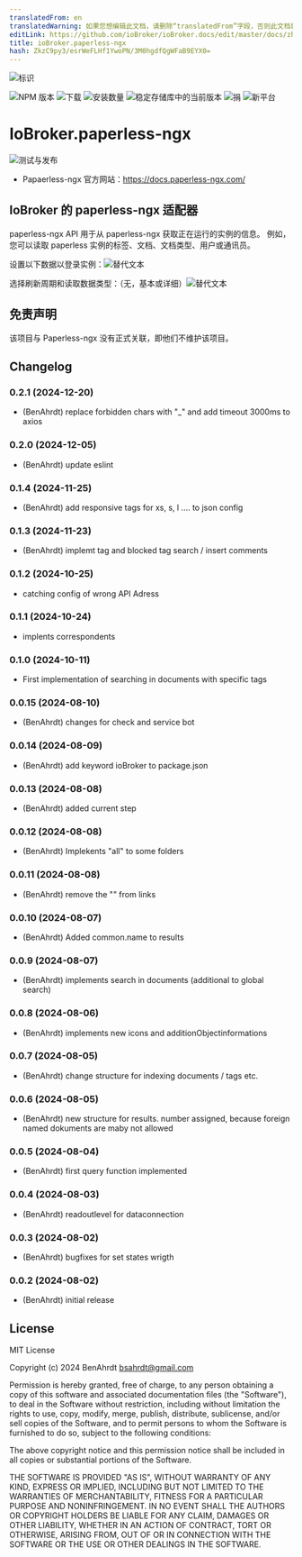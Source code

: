 ```yaml
---
translatedFrom: en
translatedWarning: 如果您想编辑此文档，请删除“translatedFrom”字段，否则此文档将再次自动翻译
editLink: https://github.com/ioBroker/ioBroker.docs/edit/master/docs/zh-cn/adapterref/iobroker.paperless-ngx/README.md
title: ioBroker.paperless-ngx
hash: ZkzC9py3/esrWeFLHf1YwoPN/3M0hgdfQgWFaB9EYX0=
---
```

![标识](../../../en/adapterref/iobroker.paperless-ngx/admin/paperless-ngx.png)

![NPM 版本](https://img.shields.io/npm/v/iobroker.paperless-ngx.svg)
![下载](https://img.shields.io/npm/dm/iobroker.paperless-ngx.svg)
![安装数量](https://iobroker.live/badges/paperless-ngx-installed.svg)
![稳定存储库中的当前版本](https://iobroker.live/badges/paperless-ngx-stable.svg)
![捐](https://img.shields.io/badge/paypal-donate%20|%20spenden-blue.svg)
![新平台](https://nodei.co/npm/iobroker.paperless-ngx.png?downloads=true)

# IoBroker.paperless-ngx
![测试与发布](https://github.com/BenAhrdt/ioBroker.paperless-ngx/workflows/Test%20and%20Release/badge.svg)

* Papaerless-ngx 官方网站：https://docs.paperless-ngx.com/

## IoBroker 的 paperless-ngx 适配器
paperless-ngx API 用于从 paperless-ngx 获取正在运行的实例的信息。
例如，您可以读取 paperless 实例的标签、文档、文档类型、用户或通讯员。

设置以下数据以登录实例：![替代文本](../../../en/adapterref/iobroker.paperless-ngx/image.png)

选择刷新周期和读取数据类型：（无，基本或详细）![替代文本](../../../en/adapterref/iobroker.paperless-ngx/image-1.png)

## 免责声明
该项目与 Paperless-ngx 没有正式关联，即他们不维护该项目。

## Changelog
<!--
	Placeholder for the next version (at the beginning of the line):
	### **WORK IN PROGRESS**
-->
### 0.2.1 (2024-12-20)
* (BenAhrdt) replace forbidden chars with "_" and add timeout 3000ms to axios

### 0.2.0 (2024-12-05)
* (BenAhrdt) update eslint

### 0.1.4 (2024-11-25)
* (BenAhrdt) add responsive tags for xs, s, l .... to json config

### 0.1.3 (2024-11-23)
* (BenAhrdt) implemt tag and blocked tag search / insert comments

### 0.1.2 (2024-10-25)
* catching config of wrong API Adress

### 0.1.1 (2024-10-24)
* implents correspondents

### 0.1.0 (2024-10-11)
* First implementation of searching in documents with specific tags

### 0.0.15 (2024-08-10)
* (BenAhrdt) changes for check and service bot

### 0.0.14 (2024-08-09)
* (BenAhrdt) add keyword ioBroker to package.json

### 0.0.13 (2024-08-08)
* (BenAhrdt) added current step

### 0.0.12 (2024-08-08)
* (BenAhrdt) Implekents "all" to some folders

### 0.0.11 (2024-08-08)
* (BenAhrdt) remove the "" from links

### 0.0.10 (2024-08-07)
* (BenAhrdt) Added common.name to results

### 0.0.9 (2024-08-07)
* (BenAhrdt) implements search in documents (additional to global search)

### 0.0.8 (2024-08-06)
* (BenAhrdt) implements new icons and additionObjectinformations

### 0.0.7 (2024-08-05)
* (BenAhrdt) change structure for indexing documents / tags etc.

### 0.0.6 (2024-08-05)
* (BenAhrdt) new structure for results. number assigned, because foreign named dokuments are maby not allowed

### 0.0.5 (2024-08-04)
* (BenAhrdt) first query function implemented

### 0.0.4 (2024-08-03)
* (BenAhrdt) readoutlevel for dataconnection

### 0.0.3 (2024-08-02)
* (BenAhrdt) bugfixes for set states wrigth

### 0.0.2 (2024-08-02)
* (BenAhrdt) initial release

## License
MIT License

Copyright (c) 2024 BenAhrdt <bsahrdt@gmail.com>

Permission is hereby granted, free of charge, to any person obtaining a copy
of this software and associated documentation files (the "Software"), to deal
in the Software without restriction, including without limitation the rights
to use, copy, modify, merge, publish, distribute, sublicense, and/or sell
copies of the Software, and to permit persons to whom the Software is
furnished to do so, subject to the following conditions:

The above copyright notice and this permission notice shall be included in all
copies or substantial portions of the Software.

THE SOFTWARE IS PROVIDED "AS IS", WITHOUT WARRANTY OF ANY KIND, EXPRESS OR
IMPLIED, INCLUDING BUT NOT LIMITED TO THE WARRANTIES OF MERCHANTABILITY,
FITNESS FOR A PARTICULAR PURPOSE AND NONINFRINGEMENT. IN NO EVENT SHALL THE
AUTHORS OR COPYRIGHT HOLDERS BE LIABLE FOR ANY CLAIM, DAMAGES OR OTHER
LIABILITY, WHETHER IN AN ACTION OF CONTRACT, TORT OR OTHERWISE, ARISING FROM,
OUT OF OR IN CONNECTION WITH THE SOFTWARE OR THE USE OR OTHER DEALINGS IN THE
SOFTWARE.